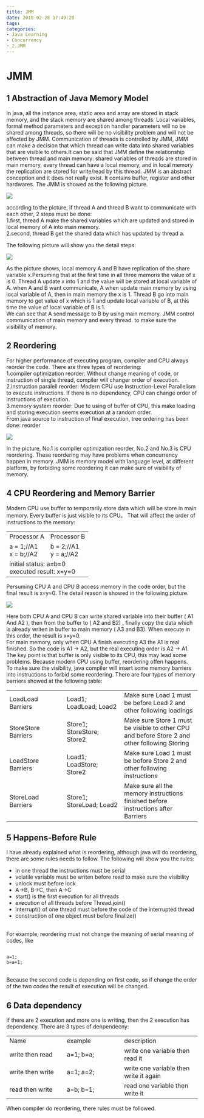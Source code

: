 ```yaml
---
title: JMM
date: 2018-02-28 17:49:28
tags:
categories:
- Java Learning
- Concurrency
- 2.JMM
---
```

# JMM
## 1 Abstraction of Java Memory Model
In java, all the instance area, static area and array are stored in stack memory, and the stack memory are shared among threads. Local variables, formal method parameters and exception handler parameters will no be shared among threads, so there will be no visibility problem and will not be affected by JMM.
Communication of threads is controlled by JMM, JMM can make a decision that which thread can write data into shared variables that are visible to others.It can be said that JMM define the relationship between thread and main memory: shared variables of threads are stored in main memory, every thread can have a local memory, and in local memory the replication are stored for write/read by this thread. JMM is an abstract conception and it does not really exist. It contains buffer, register and other hardwares. The JMM is showed as the following picture.

![](JMM/JMM.jpg)
    
according to the picture, if thread A and thread B want to communicate with each other, 2 steps must be done:<br>
1.first, thread A make the shared variables which are updated and stored in local memory of A into main memory.<br>
2.second, thread B get the shared data which has updated by thread a.
<br>

The following picture will show you the detail steps:<br>

![](JMM/communication.jpg)

As the picture shows, local memory A and B have replication of the share variable x.Persuming that at the first time in all three memoris the value of x is 0. Thread A update x into 1 and the value will be stored at local variable of A. when A and B want communicate, A when update main memory by using local variable of A, then in main memory the x is 1. Thread B go into main memory to get value of x which is 1 and update local variable of B, at this time the value of local variable of B is 1.<br>
We can see that A send message to B by using main memory. JMM control communication of main memory and every thread. to make sure the visibility of memory.<br>

## 2 Reordering
For higher performance of executing program, compiler and CPU always reorder the code. There are three types of reordering:<br>
1.compiler optimization reorder: Without change meaning of code, or instruction of single thread, compiler will changer order of execution.<br>
2.instruction paralell reorder: Modern CPU use Instruction-Level Parallelism to execute instructions. If there is no dependency, CPU can change order of instructions of execution.<br>
3.memory system reorder: Due to using of buffer of CPU, this make loading and storing execution seems execution at a random order.<br>
From java source to instruction of final execution, tree ordering has been done: reorder

![](JMM/reorder.jpg)

In the picture, No.1 is compiler optimization reorder, No.2 and No.3 is CPU reordering. These reordering may have problems when concurrency happen in memory. JMM is memory model with language level, at different platform, by forbiding some reordering it can make sure of visibility of memory.

## 4 CPU Reordering and Memory Barrier
Modern CPU use buffer to temporarily store data which will be store in main memory. Every buffer is just visible to its CPU。 That will affect the order of instructions to the memory: 
<table>
  <tr>
    <td width=50%> Processor A </td>
    <td width=50%> Processor B </td>
  </tr>
  <tr>
    <td width=50%> a = 1;//A1<br>x = b;//A2  </td>
    <td width=50%> b = 2;//A1<br>y = a;//A2 </td>
  </tr>
  <tr>
    <td width=100% colspan="2">  initial status: a=b=0<br> executed result: x=y=0 </td>
  </tr>
</table>

Persuming CPU A and CPU B access memory in the code order, but the final result is x=y=0. The detail reason is showed in the following picture.

![](JMM/reorderinstance.jpg)

Here both CPU A and CPU B can write shared variable into their buffer ( A1 And A2 ), then from the buffer to ( A2 and B2) , finally copy the data which is already writen in buffer to main memory ( A3 and B3). When execute in this order, the result is x=y=0.<br>
For main memory, only when CPU A finish executing A3 the A1 is real finished. So the code is A1 -> A2, but the real executing order is A2 -> A1.<br>
The key point is that buffer is only visible to its CPU, this may lead some problems. Because modern CPU using buffer, reordering offen happens.<br>
To make sure the visibility, java compiler will insert some memory barriers into instructions to forbid some reordering. There are four types of memory barriers showed at the following table:
<table>
  <tr>
	<td width=30%> LoadLoad Barriers </td>
    <td width=30%> Load1; LoadLoad; Load2	 </td>
    <td width=40%> Make sure Load 1 must be before Load 2 and other following loadings  </td>
  </tr>
  <tr>
    <td width=30%> StoreStore Barriers </td>
    <td width=30%> Store1; StoreStore; Store2 </td>
    <td width=40%> Make sure Store 1 must be visible to other CPU and before Store 2 and other following Storing </td>
  </tr>
  <tr>
    <td width=30%> LoadStore Barriers </td>
    <td width=30%> Load1; LoadStore; Store2	</td>
    <td width=40%> Make sure Load 1 must be bofore Store 2 and other following instructions </td>
  </tr>
  <tr>
    <td width=30%> StoreLoad Barriers </td>
    <td width=30%> Store1; StoreLoad; Load2 </td>
    <td width=40%> Make sure all the memory instructions finished before instructions after Barriers</td>
  </tr>
</table>   

## 5 Happens-Before Rule
I have already explained what is reordering, although java will do reordering, there are some rules needs to follow. The following will show you the rules:
<ul>
<li>in one thread the instructions must be serial</li>
<li>volatile variable must be writen before read to make sure the visibility</li>
<li>unlock must before lock</li>
<li>A->B, B->C, then A->C </li>
<li>start() is the first execution for all threads</li>
<li>execution of all threads before Thread.join()</li>
<li>interrupt() of one thread must before the code of the interrupted thread</li>
<li>construction of one object must before finalize()</li>
</ul>
<br>
For example, reordering must not change the meaning of serial meaning of codes, like
<br>

<pre>
<code>
a=1;
b=a+1;
</code>
</pre>

Because the second code is depending on first code, so if change the order of the two codes the result of execution will be changed.

## 6 Data dependency

If there are 2 execution and more one is writing, then the 2 execution has dependency. There are 3 types of denpendecny:

<table>
  <tr>
	<td width=30%> Name </td>
    <td width=30%> example </td>
    <td width=40%> description </td>
  </tr>
  <tr>
    <td width=30%> write then read </td>
    <td width=30%> a=1; b=a; </td>
    <td width=40%> write one variable then read it </td>
  </tr>
  <tr>
    <td width=30%> write then write </td>
    <td width=30%> a=1; a=2; </td>
    <td width=40%> write one variable then write it again </td>
  </tr>
<tr>
    <td width=30%> read then write </td>
    <td width=30%> a=b; b=1; </td>
    <td width=40%> read one variable then write it </td>
  </tr>
</table>   

When compiler do reordering, there rules must be followed.
